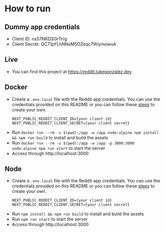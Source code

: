 # How to run
## Dummy app credentials
* Client ID: ns57NKDSGrTrrg
* Client Secret: QC71pYLhNNsM5OZkqc7WiymowuA
## Live
* You can find this project at https://reddit.lukegonzalez.dev
## Docker
* Create a `.env.local` file with the Reddit app credentials. You can use the credentials provided on this README or you can follow these [steps](https://github.com/reddit-archive/reddit/wiki/OAuth2#getting-started) to create your own.
  ```
  NEXT_PUBLIC_REDDIT_CLIENT_ID={your client id}
  NEXT_PUBLIC_REDDIT_CLIENT_SECRET={your client secret}
  ```
* Run `docker run --rm -v $(pwd):/app -w /app node:alpine npm install && npm run build` to install and build the assets
* Run `docker run --rm -v $(pwd):/app -w /app -p 3000:3000 node:alpine npm run start` to start the server
* Access through http://localhost:3000
## Node
* Create a `.env.local` file with the Reddit app credentials. You can use the credentials provided on this README or you can follow these [steps](https://github.com/reddit-archive/reddit/wiki/OAuth2#getting-started) to create your own.
  ```
  NEXT_PUBLIC_REDDIT_CLIENT_ID={your client id}
  NEXT_PUBLIC_REDDIT_CLIENT_SECRET={your client secret}
  ```
* Run `npm install && npm run build` to install and build the assets
* Run `npm run start` to start the server
* Access through http://localhost:3000
